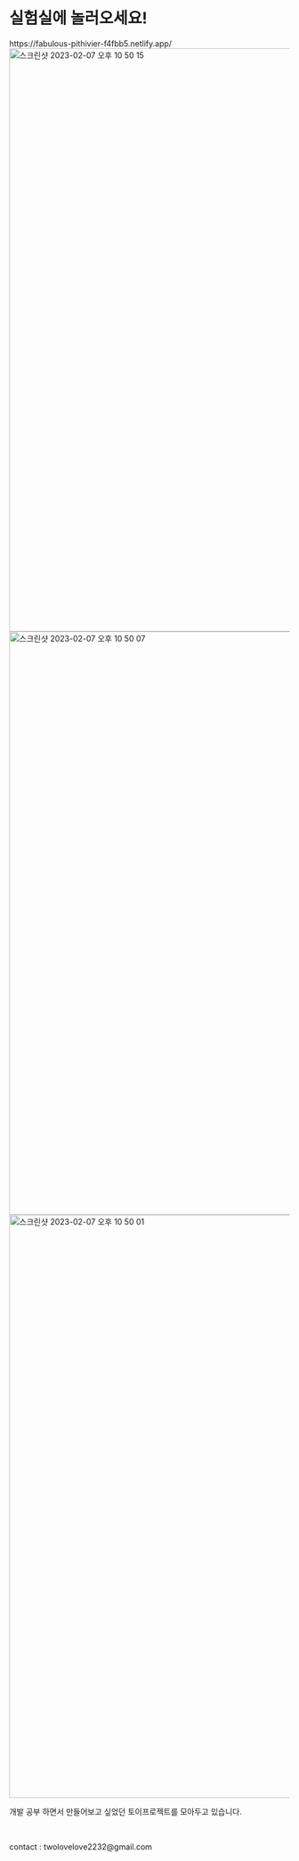 <h1>실험실에 놀러오세요!</h1>
https://fabulous-pithivier-f4fbb5.netlify.app/ <br/>

<img width="1047" alt="스크린샷 2023-02-07 오후 10 50 15" src="https://user-images.githubusercontent.com/113573974/217263383-bf85b0a5-e7d9-4d88-915b-975431bdcc5b.png">
<img width="1047" alt="스크린샷 2023-02-07 오후 10 50 07" src="https://user-images.githubusercontent.com/113573974/217263398-60a98578-3f96-4412-8ace-918d71c6eaf2.png">
<img width="1047" alt="스크린샷 2023-02-07 오후 10 50 01" src="https://user-images.githubusercontent.com/113573974/217263402-19cd6983-6866-439f-bac6-9fb0d48e1ba4.png">


<p>개발 공부 하면서 만들어보고 싶었던 토이프로젝트를 모아두고 있습니다.</p><br/>
<p>contact : twolovelove2232@gmail.com</p>

